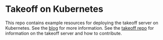 # Takeoff on Kubernetes

This repo contains example resources for deploying the takeoff server on Kubernetes.
See the [blog](http://docs.titanml.co/blog/deploying-ml-models-with-docker-kubernetes) for more information.
See the [takeoff repo](https://github.com/titanml/takeoff) for information on the takeoff server and how to contribute.
